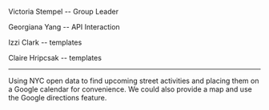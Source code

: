 Victoria Stempel -- Group Leader

Georgiana Yang -- API Interaction

Izzi Clark -- templates

Claire Hripcsak -- templates

---


Using NYC open data to find upcoming street activities and placing them on a Google calendar for convenience. We could also provide a map and use the Google directions feature. 

